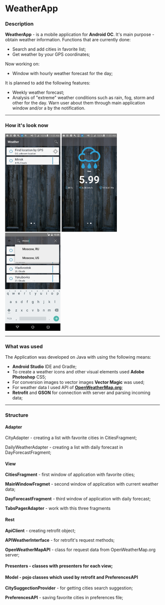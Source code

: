 # WeatherApp
### Description
**WeatherApp** - is a mobile application for **Android OC**. It's main purpose - obtain weather information. Functions that are currently done:
* Search and add cities in favorite list;
* Get weather by your GPS coordinates;

Now working on:
* Window with hourly weather forecast for the day;

It is planned to add the following features:
* Weekly weather forecast;
* Analysis of "extreme" weather conditions such as rain, fog, storm and other for the day. Warn user about them through main application window and/or a by the notification.

---

### How it's look now
<img src="https://github.com/IstrajI/WeatherApp/blob/master/Pictures/CitiesScreen.png" width="180" height="320">
<img src="https://github.com/IstrajI/WeatherApp/blob/master/Pictures/MainWindowScreen.png" width="180" height="320">
<img src="https://github.com/IstrajI/WeatherApp/blob/master/Pictures/Suggestions.png" width="180" height="320">

---

### What was used

The Application was developed on Java with using the following means:
* **Android Studio** IDE and Gradle;
* To create a weather icons and other visual elements used **Adobe Photoshop** CS5;
* For conversion images to vector images **Vector Magic** was used;
* For weather data I used API of **[OpenWeatherMap.org](https://openweathermap.org/api)**;
* **Retrofit** and **GSON** for connection with server and parsing incoming data;

---

### Structure
#### Adapter
CityAdapter - creating a list with favorite cities in CitiesFragment;

DailyWeatherAdapter - creating a list with daily forecast in DayForecastFragment;

#### View
**CitiesFragment** - first window of application with favorite cities;

**MainWindowFragmet** - second window of application with current weather data;

**DayForecastFragment** - third window of application with daily forecast;

**TabsPagerAdapter** - work with this three fragments

#### Rest
**ApiClient** - creating retrofit object;

**APIWeatherInterface** - for retrofit's request methods;

**OpenWeatherMapAPI** - class for request data from OpenWeatherMap.org server;

#### Presenters - classes with presenters for each view;
#### Model - pojo classes which used by retrofit and PreferencesAPI

**CitySuggectionProvider** - for getting cities search suggestion;

**PreferencesAPI** - saving favorite cities in preferences file;
